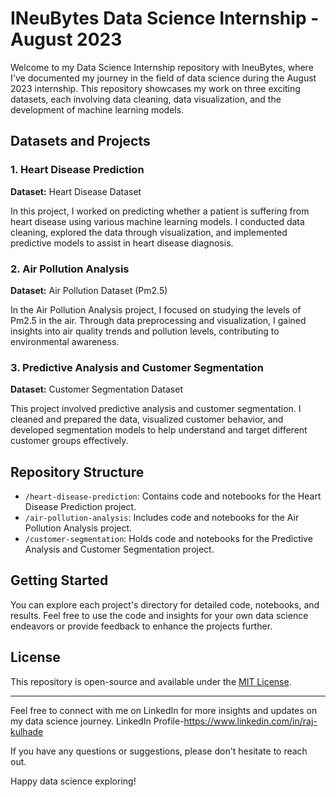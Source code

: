 # INeuBytes Data Science Internship - August 2023

Welcome to my Data Science Internship repository with IneuBytes, where I've documented my journey in the field of data science during the August 2023 internship. This repository showcases my work on three exciting datasets, each involving data cleaning, data visualization, and the development of machine learning models.

## Datasets and Projects

### 1. Heart Disease Prediction

**Dataset:** Heart Disease Dataset

In this project, I worked on predicting whether a patient is suffering from heart disease using various machine learning models. I conducted data cleaning, explored the data through visualization, and implemented predictive models to assist in heart disease diagnosis.

### 2. Air Pollution Analysis

**Dataset:** Air Pollution Dataset (Pm2.5)

In the Air Pollution Analysis project, I focused on studying the levels of Pm2.5 in the air. Through data preprocessing and visualization, I gained insights into air quality trends and pollution levels, contributing to environmental awareness.

### 3. Predictive Analysis and Customer Segmentation

**Dataset:** Customer Segmentation Dataset

This project involved predictive analysis and customer segmentation. I cleaned and prepared the data, visualized customer behavior, and developed segmentation models to help understand and target different customer groups effectively.

## Repository Structure

- `/heart-disease-prediction`: Contains code and notebooks for the Heart Disease Prediction project.
- `/air-pollution-analysis`: Includes code and notebooks for the Air Pollution Analysis project.
- `/customer-segmentation`: Holds code and notebooks for the Predictive Analysis and Customer Segmentation project.

## Getting Started

You can explore each project's directory for detailed code, notebooks, and results. Feel free to use the code and insights for your own data science endeavors or provide feedback to enhance the projects further.

## License

This repository is open-source and available under the [MIT License](LICENSE).

---

Feel free to connect with me on LinkedIn for more insights and updates on my data science journey. LinkedIn Profile-https://www.linkedin.com/in/raj-kulhade

If you have any questions or suggestions, please don't hesitate to reach out.

Happy data science exploring!


